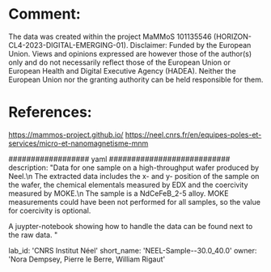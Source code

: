 # Comment:
The data was created within the project MaMMoS 101135546 (HORIZON-CL4-2023-DIGITAL-EMERGING-01).
Disclaimer: Funded by the European Union. Views and opinions expressed are however those of the author(s) only and do not necessarily reflect those of the European Union or European Health and Digital Executive Agency (HADEA). Neither the European Union nor the granting authority can be held responsible for them.


# References:
https://mammos-project.github.io/
https://neel.cnrs.fr/en/equipes-poles-et-services/micro-et-nanomagnetisme-mnm




################## yaml ###########################
description: "Data for one sample on a high-throughput wafer produced by Neel.\n The extracted data includes the x- and y- position of the sample on the wafer, the chemical elementals measured by EDX and the coercivity measured by MOKE.\n The sample is a NdCeFeB_2-5 alloy. MOKE measurements could have been not performed for all samples, so the value for coercivity is optional.


A juypter-notebook showing how to handle the data can be found next to the raw data.
"




  lab_id: 'CNRS Institut Néel'
  short_name: 'NEEL-Sample--30.0_40.0'
  owner: 'Nora Dempsey, Pierre le Berre, William Rigaut'
